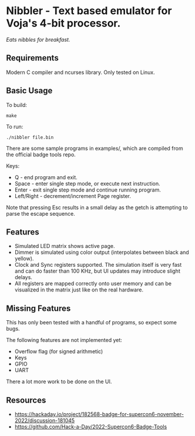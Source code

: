 # Nibbler - Text based emulator for Voja's 4-bit processor.

_Eats nibbles for breakfast._

## Requirements

Modern C compiler and ncurses library. Only tested on Linux.

## Basic Usage

To build:
```
make
```

To run:
```
./nibbler file.bin
```

There are some sample programs in examples/, which are compiled from the
official badge tools repo.

Keys:
  * Q - end program and exit.
  * Space - enter single step mode, or execute next instruction.
  * Enter - exit single step mode and continue running program.
  * Left/Right - decrement/increment Page register.

Note that pressing Esc results in a small delay as the getch is attempting to
parse the escape sequence.

## Features

  * Simulated LED matrix shows active page.
  * Dimmer is simulated using color output (interpolates between black and
    yellow).
  * Clock and Sync registers supported. The simulation itself is very fast and
    can do faster than 100 KHz, but UI updates may introduce slight delays.
  * All registers are mapped correctly onto user memory and can be visualized
    in the matrix just like on the real hardware.

## Missing Features

This has only been tested with a handful of programs, so expect some bugs.

The following features are not implemented yet:
  * Overflow flag (for signed arithmetic)
  * Keys
  * GPIO
  * UART

There a lot more work to be done on the UI.

## Resources

  * https://hackaday.io/project/182568-badge-for-supercon6-november-2022/discussion-181045
  * https://github.com/Hack-a-Day/2022-Supercon6-Badge-Tools

